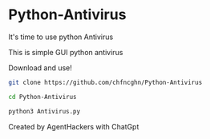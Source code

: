 # Python-Antivirus
It's time to use python Antivirus

This is simple GUI python antivirus

Download and use!

```bash
git clone https://github.com/chfncghn/Python-Antivirus
```
```bash 
cd Python-Antivirus
```
```bash
python3 Antivirus.py
```




Created by AgentHackers with ChatGpt
